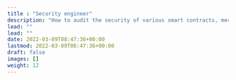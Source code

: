 ```yaml
---
title : "Security engineer"
description: "How to audit the security of various smart contracts, mechanisms and protocols. How to build secure systems and test their robustness."
lead: ""
lead: ""
date: 2022-03-09T08:47:36+00:00
lastmod: 2022-03-09T08:47:36+00:00
draft: false
images: []
weight: 12
---
```

